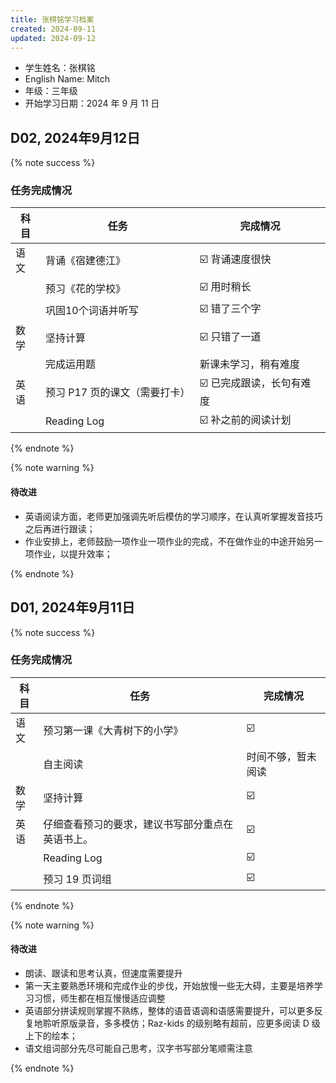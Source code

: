 ```yaml
---
title: 张棋铭学习档案
created: 2024-09-11
updated: 2024-09-12
---
```


- 学生姓名：张棋铭
- English Name: Mitch
- 年级：三年级
- 开始学习日期：2024 年 9 月 11 日

## D02, 2024年9月12日

{% note success %}

### 任务完成情况

| 科目  | 任务                | 完成情况           |
| --- | ----------------- | -------------- |
| 语文  | 背诵《宿建德江》          | ☑️ 背诵速度很快      |
|     | 预习《花的学校》          | ☑️ 用时稍长        |
|     | 巩固10个词语并听写        | ☑️ 错了三个字       |
| 数学  | 坚持计算              | ☑️ 只错了一道       |
|     | 完成运用题             | 新课未学习，稍有难度     |
| 英语  | 预习 P17 页的课文（需要打卡） | ☑️ 已完成跟读，长句有难度 |
|     | Reading Log<br>   | ☑️ 补之前的阅读计划    |
{% endnote %}

{% note warning %}

#### 待改进

- 英语阅读方面，老师更加强调先听后模仿的学习顺序，在认真听掌握发音技巧之后再进行跟读；
- 作业安排上，老师鼓励一项作业一项作业的完成，不在做作业的中途开始另一项作业，以提升效率；

{% endnote %}

## D01, 2024年9月11日

{% note success %}

### 任务完成情况

| 科目  | 任务                       | 完成情况      |
| --- | ------------------------ | --------- |
| 语文  | 预习第一课《大青树下的小学》           | ☑️        |
|     | 自主阅读                     | 时间不够，暂未阅读 |
| 数学  | 坚持计算                     | ☑️        |
| 英语  | 仔细查看预习的要求，建议书写部分重点在英语书上。 | ☑️        |
|     | Reading Log<br>          | ☑️        |
|     | 预习 19 页词组                | ☑️        |
{% endnote %}

{% note warning %}

#### 待改进

- 朗读、跟读和思考认真，但速度需要提升
- 第一天主要熟悉环境和完成作业的步伐，开始放慢一些无大碍，主要是培养学习习惯，师生都在相互慢慢适应调整
- 英语部分拼读规则掌握不熟练，整体的语音语调和语感需要提升，可以更多反复地聆听原版录音，多多模仿；Raz-kids 的级别略有超前，应更多阅读 D 级上下的绘本；
- 语文组词部分先尽可能自己思考，汉字书写部分笔顺需注意

{% endnote %}
